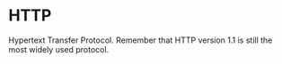 # HTTP

Hypertext Transfer Protocol. Remember that HTTP version 1.1 is still the most widely used protocol.
